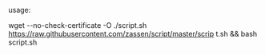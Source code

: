 usage:

wget --no-check-certificate -O ./script.sh https://raw.githubusercontent.com/zassen/script/master/scrip t.sh && bash script.sh
